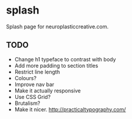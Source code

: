 # splash

Splash page for neuroplasticcreative.com.

## TODO

- Change h1 typeface to contrast with body
- Add more padding to section titles
- Restrict line length
- Colours?
- Improve nav bar
- Make it actually responsive
- Use CSS Grid?
- Brutalism?
- Make it nicer. http://practicaltypography.com/
